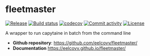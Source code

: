 # fleetmaster

[![Release](https://img.shields.io/github/v/release/eelcovv/fleetmaster)](https://img.shields.io/github/v/release/eelcovv/fleetmaster)
[![Build status](https://img.shields.io/github/actions/workflow/status/eelcovv/fleetmaster/main.yml?branch=main)](https://github.com/eelcovv/fleetmaster/actions/workflows/main.yml?query=branch%3Amain)
[![codecov](https://codecov.io/gh/eelcovv/fleetmaster/branch/main/graph/badge.svg)](https://codecov.io/gh/eelcovv/fleetmaster)
[![Commit activity](https://img.shields.io/github/commit-activity/m/eelcovv/fleetmaster)](https://img.shields.io/github/commit-activity/m/eelcovv/fleetmaster)
[![License](https://img.shields.io/github/license/eelcovv/fleetmaster)](https://img.shields.io/github/license/eelcovv/fleetmaster)

A wrapper to run capytaine in batch from the command line

- **Github repository**: <https://github.com/eelcovv/fleetmaster/>
- **Documentation** <https://eelcovv.github.io/fleetmaster/>
